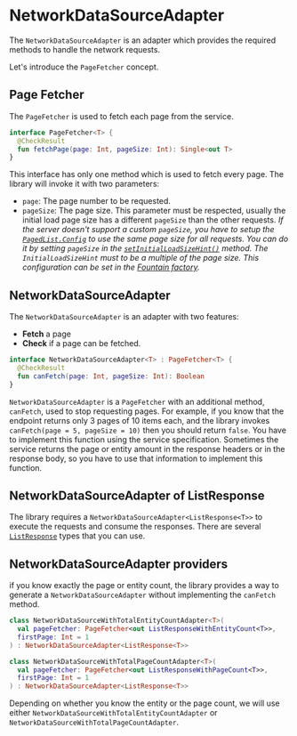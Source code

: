 # NetworkDataSourceAdapter
The `NetworkDataSourceAdapter` is an adapter which provides the required methods to handle the network requests.

Let's introduce the `PageFetcher` concept.

## Page Fetcher
The `PageFetcher` is used to fetch each page from the service.

```kotlin
interface PageFetcher<T> {
  @CheckResult
  fun fetchPage(page: Int, pageSize: Int): Single<out T>
}
```

This interface has only one method which is used to fetch every page.
The library will invoke it with two parameters: 
- `page`: The page number to be requested.
- `pageSize`: The page size.
This parameter must be respected, usually the initial load page size has a different `pageSize` than the other requests.
*If the server doesn't support a custom `pageSize`, you have to setup the [`PagedList.Config`](https://developer.android.com/reference/android/arch/paging/PagedList.Config.html) to use the same page size for all requests.
You can do it by setting `pageSize` in the [`setInitialLoadSizeHint()`](https://developer.android.com/reference/android/arch/paging/PagedList.Config.html#initialLoadSizeHint) method.
The `InitialLoadSizeHint` must to be a multiple of the page size.
This configuration can be set in the [Fountain factory](Fountain.md).*

## NetworkDataSourceAdapter
The `NetworkDataSourceAdapter` is an adapter with two features:
- **Fetch** a page
- **Check** if a page can be fetched.

```kotlin
interface NetworkDataSourceAdapter<T> : PageFetcher<T> {
  @CheckResult
  fun canFetch(page: Int, pageSize: Int): Boolean
}
```

`NetworkDataSourceAdapter` is a `PageFetcher` with an additional method, `canFetch`, used to stop requesting pages.
For example, if you know that the endpoint returns only 3 pages of 10 items each, and the library invokes `canFetch(page = 5, pageSize = 10)` then you should return `false`.
You have to implement this function using the service specification.
Sometimes the service returns the page or entity amount in the response headers or in the response body, so you have to use that information to implement this function.

## NetworkDataSourceAdapter of ListResponse
The library requires a `NetworkDataSourceAdapter<ListResponse<T>>` to execute the requests and consume the responses. There are several [`ListResponse`] types that you can use.

## NetworkDataSourceAdapter providers

if you know exactly the page or entity count, the library provides a way to generate a `NetworkDataSourceAdapter` without implementing the `canFetch` method.


```kotlin
class NetworkDataSourceWithTotalEntityCountAdapter<T>(
  val pageFetcher: PageFetcher<out ListResponseWithEntityCount<T>>,
  firstPage: Int = 1
) : NetworkDataSourceAdapter<ListResponse<T>>

class NetworkDataSourceWithTotalPageCountAdapter<T>(
  val pageFetcher: PageFetcher<out ListResponseWithPageCount<T>>,
  firstPage: Int = 1
) : NetworkDataSourceAdapter<ListResponse<T>>
```

Depending on whether you know the entity or the page count, we will use either `NetworkDataSourceWithTotalEntityCountAdapter` or `NetworkDataSourceWithTotalPageCountAdapter`.

[`Fountain`]: Fountain.md
[`ListResponse`]: ListResponse.md
